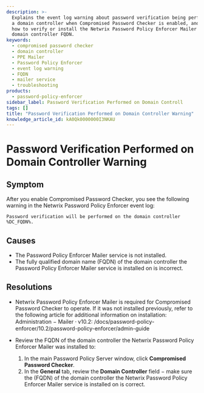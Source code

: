 ```yaml
---
description: >-
  Explains the event log warning about password verification being performed on
  a domain controller when Compromised Password Checker is enabled, and shows
  how to verify or install the Netwrix Password Policy Enforcer Mailer and the
  domain controller FQDN.
keywords:
  - compromised password checker
  - domain controller
  - PPE Mailer
  - Password Policy Enforcer
  - event log warning
  - FQDN
  - mailer service
  - troubleshooting
products:
  - password-policy-enforcer
sidebar_label: Password Verification Performed on Domain Controll
tags: []
title: "Password Verification Performed on Domain Controller Warning"
knowledge_article_id: kA0Qk0000000I3NKAU
---
```


# Password Verification Performed on Domain Controller Warning

## Symptom

After you enable Compromised Password Checker, you see the following warning in the Netwrix Password Policy Enforcer event log:

```
Password verification will be performed on the domain controller %DC_FQDN%.
```

## Causes

- The Password Policy Enforcer Mailer service is not installed.
- The fully qualified domain name (FQDN) of the domain controller the Password Policy Enforcer Mailer service is installed on is incorrect.

## Resolutions

- Netwrix Password Policy Enforcer Mailer is required for Compromised Password Checker to operate. If it was not installed previously, refer to the following article for additional information on installation: Administration − Mailer ⸱ v10.2: /docs/password-policy-enforcer/10.2/password-policy-enforcer/admin-guide

- Review the FQDN of the domain controller the Netwrix Password Policy Enforcer Mailer was installed to:

  1. In the main Password Policy Server window, click **Compromised Password Checker**.
  2. In the **General** tab, review the **Domain Controller** field − make sure the (FQDN) of the domain controller the Netwrix Password Policy Enforcer Mailer service is installed on is correct.
